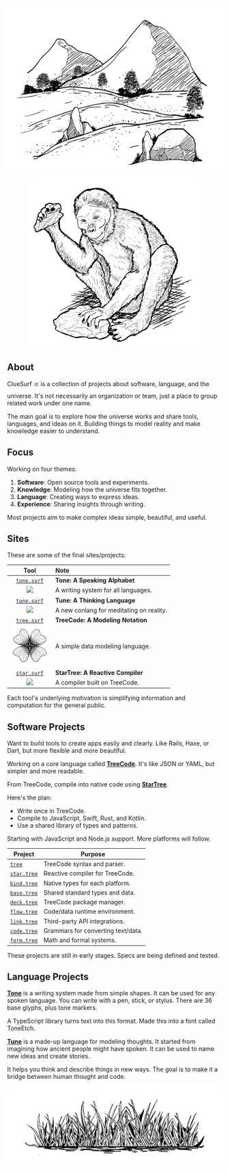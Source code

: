 <br/>
<br/>
<br/>

<!-- <p align='center'><img src='https://github.com/cluesurf/.github/blob/make/view/logo.png?raw=true' height='64'></a></p> -->

<p align='center'><img src='https://github.com/cluesurf/.github/blob/make/view/view.png?raw=true' height='384'></a></p>

<p align='center'><img src='https://github.com/cluesurf/.github/blob/make/view/monkey.png?raw=true' height='400'></p>

## About

ClueSurf 𑗐 is a collection of projects about software, language, and the universe.
It's not necessarily an organization or team, just a place to group related work under one name.

The main goal is to explore how the universe works and share tools, languages, and ideas on it.
Building things to model reality and make knowledge easier to understand.

## Focus

Working on four themes:

1. **Software**: Open source tools and experiments.
2. **Knowledge**: Modeling how the universe fits together.
3. **Language**: Creating ways to express ideas.
4. **Experience**: Sharing insights through writing.

Most projects aim to make complex ideas simple, beautiful, and useful.

## Sites

These are some of the final sites/projects:


|                                                            Tool                                                             | Note                                                                             |
| :-------------------------------------------------------------------------------------------------------------------------: | :------------------------------------------------------------------------------- |
|                                              [`tone.surf`](https://tone.surf)                                               | **Tone: A Speaking Alphabet**                                        |
| <a href="https://tone.surf"><img src='https://github.com/cluesurf/tone/blob/make/view/star.svg?raw=true' height="92"></a> | A writing system for all languages.          |
|                                              [`tune.surf`](https://tune.surf)                                               | **Tune: A Thinking Language**                                   |
|  <a href="https://tune.surf"><img src='https://github.com/cluesurf/tune/blob/make/view/moon.svg?raw=true' height="92"></a>  | A new conlang for meditating on reality.          |
|                                              [`tree.surf`](https://tree.surf)                                               | **TreeCode: A Modeling Notation**                                           |
|  <a href="https://tree.surf"><img src='https://github.com/cluesurf/tree/blob/make/view/tree.svg?raw=true' height="92"></a>  | A simple data modeling language. |   |
|                                              [`star.surf`](https://star.surf)                                               | **StarTree: A Reactive Compiler**                                           |
|  <a href="https://star.surf"><img src='https://github.com/cluesurf/star.tree/blob/make/view/star.svg?raw=true' height="92"></a>  | A compiler built on TreeCode. |

Each tool's underlying motivation is simplifying information and computation for the general public.

## Software Projects

Want to build tools to create apps easily and clearly.
Like Rails, Haxe, or Dart, but more flexible and more beautiful.

Working on a core language called [**TreeCode**](https://github.com/cluesurf/tree).
It's like JSON or YAML, but simpler and more readable.

From TreeCode, compile into native code using [**StarTree**](https://github.com/cluesurf/star.tree).

Here's the plan:

- Write once in TreeCode.
- Compile to JavaScript, Swift, Rust, and Kotlin.
- Use a shared library of types and patterns.

Starting with JavaScript and Node.js support.
More platforms will follow.

| Project | Purpose |
|---------|---------|
| [`tree`](https://github.com/cluesurf/tree) | TreeCode syntax and parser. |
| [`star.tree`](https://github.com/cluesurf/star.tree) | Reactive compiler for TreeCode. |
| [`bind.tree`](https://github.com/cluesurf/bind.tree) | Native types for each platform. |
| [`base.tree`](https://github.com/cluesurf/base.tree) | Shared standard types and data. |
| [`deck.tree`](https://github.com/cluesurf/deck.tree) | TreeCode package manager. |
| [`flow.tree`](https://github.com/cluesurf/flow.tree) | Code/data runtime environment. |
| [`link.tree`](https://github.com/cluesurf/link.tree) | Third-party API integrations. |
| [`code.tree`](https://github.com/cluesurf/code.tree) | Grammars for converting text/data. |
| [`form.tree`](https://github.com/cluesurf/form.tree) | Math and formal systems. |

These projects are still in early stages.
Specs are being defined and tested.

## Language Projects

[**Tone**](https://github.com/cluesurf/tone) is a writing system made from simple shapes.
It can be used for any spoken language.
You can write with a pen, stick, or stylus.
There are 36 base glyphs, plus tone markers.

A TypeScript library turns text into this format.
Made this into a font called ToneEtch.

[**Tune**](https://github.com/cluesurf/tune) is a made-up language for modeling thoughts.
It started from imagining how ancient people might have spoken.
It can be used to name new ideas and create stories.

It helps you think and describe things in new ways.
The goal is to make it a bridge between human thought and code.

<p align='center'><img src='https://github.com/cluesurf/.github/blob/make/view/bush.svg?raw=true' height='192'></p>
